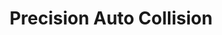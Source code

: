 ---
title: "Precision Auto Collision"
url: /laguna-niguel/precision-auto-collision/
shop: car repair
---
